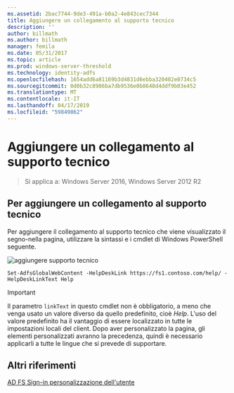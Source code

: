 ```yaml
---
ms.assetid: 2bac7744-9de3-491a-b0a2-4e843cec7344
title: Aggiungere un collegamento al supporto tecnico
description: ''
author: billmath
ms.author: billmath
manager: femila
ms.date: 05/31/2017
ms.topic: article
ms.prod: windows-server-threshold
ms.technology: identity-adfs
ms.openlocfilehash: 1654add6a81169b3d4831d6ebba320402e0734c5
ms.sourcegitcommit: 0d0b32c8986ba7db9536e0b8648d4ddf9b03e452
ms.translationtype: MT
ms.contentlocale: it-IT
ms.lasthandoff: 04/17/2019
ms.locfileid: "59849862"
---
```

# <a name="add-help-desk-link"></a>Aggiungere un collegamento al supporto tecnico 

>Si applica a: Windows Server 2016, Windows Server 2012 R2


## <a name="to-add-a-help-desk-link"></a>Per aggiungere un collegamento al supporto tecnico  
Per aggiungere il collegamento al supporto tecnico che viene visualizzato il segno\-nella pagina, utilizzare la sintassi e i cmdlet di Windows PowerShell seguente.  

![aggiungere supporto tecnico](media/AD-FS-user-sign-in-customization/ADFS_Blue_Custom2.png)
  

`Set-AdfsGlobalWebContent -HelpDeskLink https://fs1.contoso.com/help/ -HelpDeskLinkText Help`  
 
  
> [!IMPORTANT]  
> Il parametro `linkText` in questo cmdlet non è obbligatorio, a meno che venga usato un valore diverso da quello predefinito, cioè *Help*. L'uso del valore predefinito ha il vantaggio di essere localizzato in tutte le impostazioni locali del client. Dopo aver personalizzato la pagina, gli elementi personalizzati avranno la precedenza, quindi è necessario applicarli a tutte le lingue che si prevede di supportare.  


## <a name="additional-references"></a>Altri riferimenti 
[AD FS Sign-in personalizzazione dell'utente](AD-FS-user-sign-in-customization.md)  
